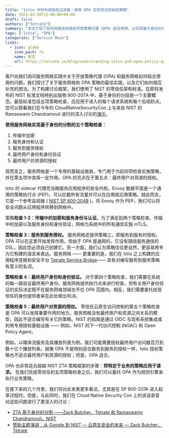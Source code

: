 ```yaml
---
title: "Istio 中的外部授权过滤器：使用 OPA 实现灵活的授权策略"
date: 2023-03-28T12:00:00+08:00
draft: false
authors: ["Tetrate"]
summary: "本文介绍了如何将服务网格和开放策略代理（OPA）结合使用，以实现基于身份的分割的五个策略检查。服务网格为前四项检查提供了执行点，而 OPA 则在第五项中发挥作用。本文还探讨了如何将特定于业务的策略应用于请求，以及如何使用 OIDC 或专用授权基础设施来实现最终用户对资源的授权。"
tags: ["Istio", "OPA"]
categories: ["Service Mesh"]
links:
  - icon: globe
    icon_pack: fa
    name: 原文
    url: https://tetrate.io/blog/understanding-istio-and-open-policy-agent-opa/
---
```


客户向我们询问服务网格实践中关于开放策略代理 (OPA) 和服务网格如何结合使用的问题。我们探讨了关于服务网格和 OPA 策略的最佳实践，以及它们如何相互补充的想法。为了构建讨论框架，我们使用了 NIST 的零信任架构标准。在即将发布的 NIST 标准文档特别出版物 800-207A 中，基于身份的分段是一个主要概念。最低标准包括五项策略检查，应应用于进入的每个请求系统和每个后续跃点。您可以观看我们在今年的 CloudNativeSecurityCon 上与来自 NIST 的 Ramaswami Chandramouli 进行的深入讨论的[演示](https://www.youtube.com/watch?v=s2lIaFhkA8c)。

**使用服务网格实现基于身份的分割的五个策略检查：**

1. 传输中加密
2. 服务身份和认证
3. 服务到服务授权
4. 最终用户身份和身份验证
5. 最终用户对资源的授权

简而言之，服务网格是一个专用的基础设施层，专门用于为前四项检查实施策略，并在第五项中发挥一定作用。OPA 的亮点在于第五点：最终用户对资源的授权。

Istio 的 sidecar 代理充当微服务应用程序的安全内核。Envoy 数据平面是一个通用的策略执行点 (PEP)，可以拦截所有流量并可以在应用层应用策略。就此而言，它是一个参考监视器 ( [NIST SP 800-204B](https://csrc.nist.gov/publications/detail/sp/800-204b/final) )。将 Envoy 作为 PEP，我们可以将安全问题从应用程序转移到网格中。

策略**检查 1-2：传输中的加密和服务身份与认证**。为了满足前两个策略检查、传输中的加密以及服务身份和身份验证，网格为系统中的所有通信实施 mTLS。

**策略检查 3：服务到服务授权。** 服务网格还提供策略三，即服务到服务的授权。OPA 可以在这里开始发挥作用，但由于 OPA 是通用的，它没有围绕服务通信的 DSL，因此您必须自己创建它。另一方面，我们认为策略往往更自然，更容易用专为它构建的语言来表达。服务网格 —— 更重要的是，我们在 Istio 之上构建的应用程序连接和安全平台 [Tetrate Service Bridge](https://tetrate.io/tetrate-service-bridge/)—— 具有对编写服务到服务策略有意义的名词。

**策略检查 4：最终用户身份和身份验证。** 对于第四个策略检查，我们需要在系统的每一跳验证最终用户身份。服务网格提供执行点来进行检查，但有关用户身份验证的实际决定既不在服务网格领域也不在 OPA 范围内。相反，我们需要委托给受信任的身份提供者来在此处做出判决。

**策略检查 5：最终用户对资源的授权。** 零信任云原生访问控制的第五个策略检查是 OPA 可以发挥重要作用的地方。服务网格没有最终用户和资源之间关系的模型，因此不适合编写有关它的策略。NIST 的指南是通过 OIDC 与现有系统集成或利用专用授权基础设施 —— 例如，NIST 的下一代访问控制 (NGAC) 和 Open Policy Agent。

例如，以媒体流服务及其播放列表为例。我们可能需要授权最终用户访问数百万到数十亿个播放列表。就像 OPA 不是特别适合服务到服务的授权一样，Istio 授权策略也不适合最终用户到资源的授权；但是，OPA 适合。

OPA 也非常适合超越 NIST ZTA 策略框架的步骤：**将特定于业务的策略应用于请求。** 在我们完成零信任的五项策略检查之后，我们可以委托 OPA 作为规则引擎来执行业务策略。

在接下来的几个月里，我们将对此发表更多看法，尤其是在 SP 800-207A 进入起草过程时。但是，与此同时，我们在 Cloud Native Security Con 上的谈话录音对这些问题进行了更深入的讨论：

- [ZTA 基于身份的分割 ——Zack Butcher、Tetrate 和 Ramaswamy Chandramouli，NIST](https://www.youtube.com/watch?v=s2lIaFhkA8c)
- [赞助主题演讲：从 Google 到 NIST — 云原生安全的未来 — Zack Butcher，Tetrate](https://www.youtube.com/watch?v=YdcVALVwwY4)
